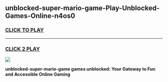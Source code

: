 
## unblocked-super-mario-game-Play-Unblocked-Games-Online-n4os0
<h3>
<a href="https://premium76.site?title=unblocked-super-mario-game&ref=24A">CLICK TO PLAY</a></h3>
<hr>

<h3>
<a href="https://premium76.site?title=unblocked-super-mario-game&ref=24A">CLICK 2 PLAY</a>
  
</h3>

<a href="https://premium76.site?title=unblocked-super-mario-game&ref=24A"><img src="https://clearcache.store/games.png"></a>


**unblocked-super-mario-game games unblocked: Your Gateway to Fun and Accessible Online Gaming**

